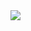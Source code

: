 <img src="https://github-readme-stats-delta-eight-95.vercel.app/api/top-langs/?username=Etsor&langs_count=4&theme=apprentice&hide=gdscript&layout=compact"/>


